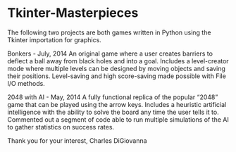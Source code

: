 Tkinter-Masterpieces
====================

The following two projects are both games written in Python using the Tkinter importation for graphics.

Bonkers - July, 2014
An original game where a user creates barriers to deflect a ball away from black holes and into a goal.
Includes a level-creator mode where multiple levels can be designed by moving objects and saving their positions.
Level-saving and high score-saving made possible with File I/O methods.

2048 with AI - May, 2014
A fully functional replica of the popular “2048” game that can be played using the arrow keys.
Includes a heuristic artificial intelligence with the ability to solve the board any time the user tells it to.
Commented out a segment of code able to run multiple simulations of the AI to gather statistics on success rates.

Thank you for your interest, 
Charles DiGiovanna
